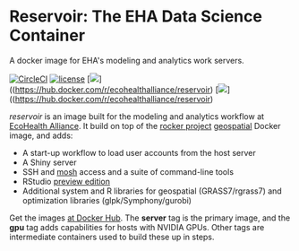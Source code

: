 # Reservoir: The EHA Data Science Container

A docker image for EHA's modeling and analytics work servers.

[![CircleCI](https://circleci.com/gh/ecohealthalliance/reservoir.svg?style=svg)](https://circleci.com/gh/ecohealthalliance/reservoir) [![license](https://img.shields.io/badge/license-GPLv2-blue.svg)](https://opensource.org/licenses/GPL-2.0)  [![](https://images.microbadger.com/badges/image/ecohealthalliance/reservoir:server.svg)]((https://hub.docker.com/r/ecohealthalliance/reservoir) [![](https://images.microbadger.com/badges/image/ecohealthalliance/reservoir:gpu.svg)]((https://hub.docker.com/r/ecohealthalliance/reservoir)



*reservoir* is an image built for the modeling and analytics workflow at [EcoHealth Alliance](ecohealthalliance.org).  It build on top of the [rocker project](https://www.rocker-project.org/) [geospatial](https://github.com/rocker-org/geospatial) Docker image, and adds:

- A start-up workflow to load user accounts from the host server
- A Shiny server 
- SSH and [mosh](https://mosh.org/) access and a suite of command-line tools
- RStudio [preview edition](https://www.rstudio.com/products/rstudio/download/preview/)
- Additional system and R libraries for geospatial (GRASS7/rgrass7) and optimization libraries (glpk/Symphony/gurobi) 

Get the images [at Docker Hub](https://cloud.docker.com/repository/docker/ecohealthalliance/reservoir/). The **server** tag is the primary image, and the **gpu** tag adds capabilities for hosts with NVIDIA GPUs. Other tags are intermediate containers used
to build these up in steps.

